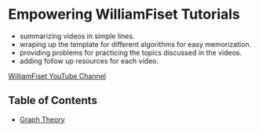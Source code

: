# Empowering WilliamFiset Tutorials

- summarizing videos in simple lines.
- wraping up the template for different algorithms for easy
memorization.
- providing problems for practicing the topics discussed in the videos.
- adding follow up resources for each video.

[WilliamFiset YouTube Channel](https://www.youtube.com/@WilliamFiset-videos)

## Table of Contents

- [Graph Theory](graphtheory/README.md)
